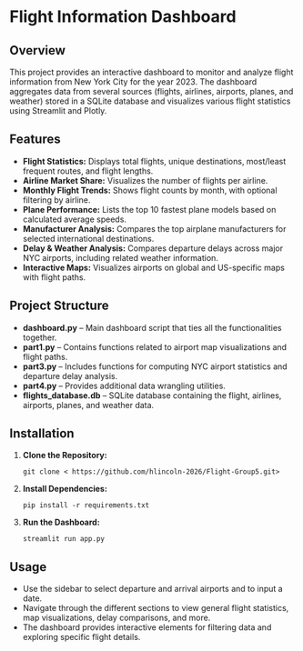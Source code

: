 # Flight Information Dashboard

## Overview

This project provides an interactive dashboard to monitor and analyze flight information from New York City for the year 2023. The dashboard aggregates data from several sources (flights, airlines, airports, planes, and weather) stored in a SQLite database and visualizes various flight statistics using Streamlit and Plotly.

## Features

* **Flight Statistics:** Displays total flights, unique destinations, most/least frequent routes, and flight lengths.
* **Airline Market Share:** Visualizes the number of flights per airline.
* **Monthly Flight Trends:** Shows flight counts by month, with optional filtering by airline.
* **Plane Performance:** Lists the top 10 fastest plane models based on calculated average speeds.
* **Manufacturer Analysis:** Compares the top airplane manufacturers for selected international destinations.
* **Delay & Weather Analysis:** Compares departure delays across major NYC airports, including related weather information.
* **Interactive Maps:** Visualizes airports on global and US-specific maps with flight paths.

## Project Structure

* **dashboard.py** – Main dashboard script that ties all the functionalities together.
* **part1.py** – Contains functions related to airport map visualizations and flight paths.
* **part3.py** – Includes functions for computing NYC airport statistics and departure delay analysis.
* **part4.py** – Provides additional data wrangling utilities.
* **flights_database.db** – SQLite database containing the flight, airlines, airports, planes, and weather data.

## Installation

1. **Clone the Repository:**

   ```
   git clone < https://github.com/hlincoln-2026/Flight-Group5.git>
   ```
2. **Install Dependencies:**

   ```
   pip install -r requirements.txt
   ```
3. **Run the Dashboard:**

   ```
   streamlit run app.py
   ```

## Usage

* Use the sidebar to select departure and arrival airports and to input a date.
* Navigate through the different sections to view general flight statistics, map visualizations, delay comparisons, and more.
* The dashboard provides interactive elements for filtering data and exploring specific flight details.
